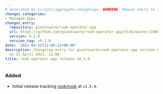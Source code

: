 ```yaml
---
# Generated by scripts/aggregate-changelogs. WARNING: Manual edits to this files will be overwritten.
changes_categories:
- Managed Apps
changes_entry:
  repository: giantswarm/rook-operator-app
  url: https://github.com/giantswarm/rook-operator-app/blob/master/CHANGELOG.md#010---2021-04-22
  version: 0.1.0
  version_tag: v0.1.0
date: '2021-04-22T11:00:22+00:00'
description: Changelog entry for giantswarm/rook-operator-app version 0.1.0, published
  on 22 April 2021, 11:00.
title: rook-operator-app release v0.1.0
---
```


### Added
- Initial release tracking [rook/rook](https://github.com/rook/rook) at `v1.5.9`.
